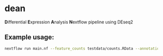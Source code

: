 # dean

**D**ifferential **E**xpression **A**nalysis **N**extflow pipeline using DEseq2

## Example usage:
```bash
nextflow run main.nf --feature_counts testdata/counts.RData --annotation testdata/sample_table.csv
```

